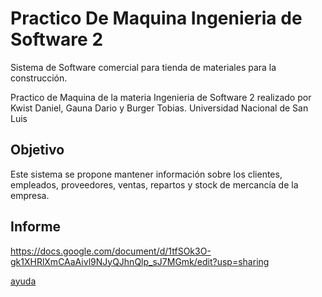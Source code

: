 # Practico De Maquina Ingenieria de Software 2

Sistema de Software comercial para tienda de materiales para la construcción.

Practico de Maquina de la materia Ingenieria de Software 2 realizado por Kwist Daniel, Gauna Dario y Burger Tobias.
Universidad Nacional de San Luis


## Objetivo


Este sistema se propone mantener información sobre los clientes, empleados, proveedores, ventas, repartos y stock de mercancía de la empresa.


## Informe


https://docs.google.com/document/d/1tfSOk3O-gk1XHRlXmCAaAivl9NJyQJhnQlp_sJ7MGmk/edit?usp=sharing

[ayuda](http://makeareadme.com)
